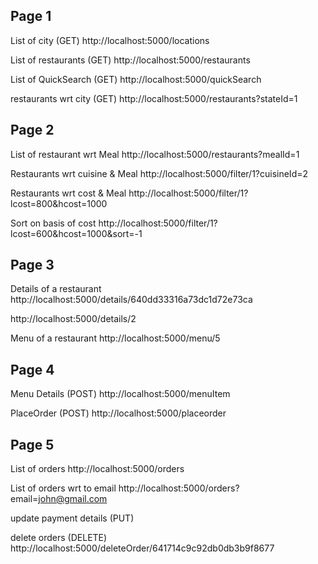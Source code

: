 ## Page 1

List of city (GET)
http://localhost:5000/locations

List of restaurants (GET)
http://localhost:5000/restaurants

List of QuickSearch (GET)
http://localhost:5000/quickSearch

restaurants wrt city (GET)
http://localhost:5000/restaurants?stateId=1

## Page 2

List of restaurant wrt Meal
http://localhost:5000/restaurants?mealId=1

Restaurants wrt cuisine & Meal
http://localhost:5000/filter/1?cuisineId=2

Restaurants wrt cost & Meal
http://localhost:5000/filter/1?lcost=800&hcost=1000

Sort on basis of cost
http://localhost:5000/filter/1?lcost=600&hcost=1000&sort=-1

## Page 3

Details of a restaurant
http://localhost:5000/details/640dd33316a73dc1d72e73ca

http://localhost:5000/details/2

Menu of a restaurant
http://localhost:5000/menu/5

## Page 4

Menu Details (POST)
http://localhost:5000/menuItem

PlaceOrder (POST)
http://localhost:5000/placeorder

## Page 5

List of orders
http://localhost:5000/orders

List of orders wrt to email
http://localhost:5000/orders?email=john@gmail.com

update payment details (PUT)

delete orders (DELETE)
http://localhost:5000/deleteOrder/641714c9c92db0db3b9f8677
